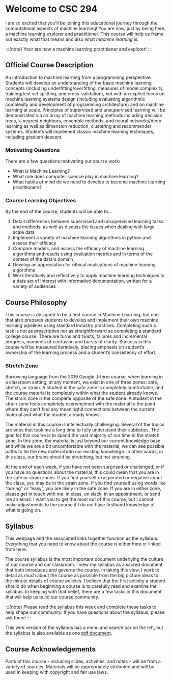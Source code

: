 # Welcome to CSC 294

I am so excited that you'll be joining this educational journey through 
the computational aspects of machine learning! You are now, just by being here, a machine learning explorer and practitioner. This course will 
help us frame out exactly what that means and also what _machine learning_ is. 

:::{note}
Your are now a machine learning practitioner and explorer! 
:::

## Official Course Description

An introduction to machine learning from a programming perspective. Students will develop an understanding of the basic machine learning concepts (including underfitting/overfitting, measures of model complexity, training/test set splitting, and cross-validation), but with an explicit focus on machine learning systems design (including evaluating algorithmic complexity and development of programming architecture) and on machine learning at scale. Principles of supervised and unsupervised learning will be demonstrated via an array of machine learning methods including decision trees, k-nearest neighbors, ensemble methods, and neural networks/deep learning as well as dimension reduction, clustering and recommender systems. Students will implement classic machine learning techniques, including gradient descent. 

### Motivating Questions

There are a few questions motivating our course work: 
- What is Machine Learning?   
- What role does computer science play in machine learning?  
- What habits of mind do we need to develop to become machine learning practitioners?   


### Course Learning Objectives

By the end of the course, students will be able to...
1. Detail differences between supervised and unsupervised learning tasks and methods, as well as discuss the issues when dealing with large scale data    
2. Implement a variety of machine learning algorithms in python and assess their efficacy   
3. Compare models, and assess the efficacy of machine learning algorithms and results using evaluation metrics and in terms of the context of the data's domain    
4. Develop an appreciation for ethical implications of machine learning algorithms   
5. Work iteratively and reflectively to apply machine learning techniques to a data set of interest with informative documentation, written for a variety of audiences 

## Course Philosophy

This course is designed to be a first course in Machine Learning, but one that also prepares students to develop and implement their own machine learning pipelines using standard industry practices. Completing such a task is not as prescriptive nor as straightforward as completing a standard college course. There are turns and twists, failures and incremental progress, moments of confusion and bursts of clarity. Success in this course will be measured iteratively, placing emphasis on student’s ownership of the learning process and a student’s consistency of effort. 


### Stretch Zone

Borrowing language from the 2019 Google J-term course, when learning in a 
classroom setting, at any moment, we exist in one of three zones: safe, 
stretch, or strain. A student in the safe zone is completely comfortable, and 
the course material is completely within what the student already knows. The 
strain zone is the complete opposite of the safe zone. A student in the strain 
zone feels completely overwhelmed with the material to the point where they 
can’t find any meaningful connections between the current material and what 
the student already knows. 

The material in this course is intellectually challenging. Several of the 
topics are ones that took me a long time to fully understand their subtleties. The goal for this course is to spend the vast majority of our time in the stretch zone. In this 
zone, the material is just beyond our current knowledge base and while we are 
a bit uncomfortable with the material, we can see possible paths to tie the 
new material into our existing knowledge. In other words, in this class, our 
brains should be stretching, but not straining. 

At the end of each week, if you have not been surprised or challenged, or if 
you have no questions about the material, this could mean that you are in the 
safe or strain zones. If you find yourself exasperated or negative about the 
class, you may be in the strain zone. If you find yourself using words like 
“boring” or “easy”, you are likely in the safe zone. If you are in either 
zone, please get in touch with me: in class, on slack, in an appointment, or 
send me an email. I want you to get the most out of this course, but I cannot 
make adjustments to the course if I do not have firsthand knowledge of what is 
going on.


## Syllabus 

This webpage and the associated links together function as the syllabus. 
Everything that you need to know about the course is either here or linked from here. 

The course syllabus is the most important document underlying the culture of 
our course and our classroom. I view my syllabus as a sacred document that 
both introduces and governs the course. In taking this view, I work to detail 
as much about the course as possible from the big picture ideas to the minute 
details of course policies. I believe that the first activity a student should 
do when beginning a course is to carefully read and examine the syllabus. In 
keeping with that belief, there are a few tasks in this document that will 
help us build our course community. 

:::{note}
Please read the syllabus this week and complete these tasks to help shape our community. If you have questions about the syllabus, please ask them!
:::

This web version of the syllabus has a menu and search bar on the left, but the syllabus is also available as one [pdf document](https://github.com/comp-machine-learning-spring2022/syllabus-spring2022/raw/main/csc294-syllabus/_build/pdf/book.pdf).

## Course Acknowledgements 

Parts of this course - including slides, activities, and notes - will be from a variety of sources. Materials will be appropriately attributed and will be used in keeping with copyright and fair use laws. 